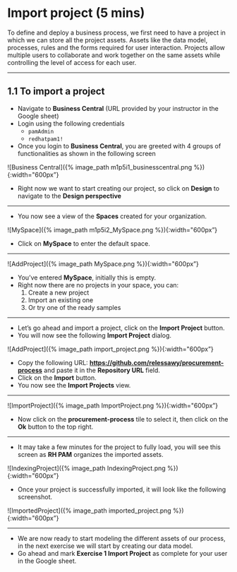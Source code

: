 # Import project (5 mins)

To define and deploy a business process, we first need to have a project in which we can store all the project assets. Assets like the data model, processes, rules and the forms required for user interaction. Projects allow multiple users to collaborate and work together on the same assets while controlling the level of access for each user.

---

## 1.1 To import a project

- Navigate to **Business Central** (URL provided by your instructor in the Google sheet)
- Login using the following credentials
  - `pamAdmin`
  - `redhatpam1!`
- Once you login to **Business Central**, you are greeted with 4 groups of functionalities as shown in the following screen

![Business Central]({% image_path m1p5i1_businesscentral.png %}){:width="600px”}

- Right now we want to start creating our project, so click on **Design** to navigate to the **Design perspective**

---

- You now see a view of the **Spaces** created for your organization.

![MySpace]({% image_path m1p5i2_MySpace.png %}){:width="600px”}

- Click on **MySpace** to enter the default space.

---

![AddProject]({% image_path MySpace.png %}){:width="600px”}

- You’ve entered **MySpace**, initially this is empty.
- Right now there are no projects in your space, you can:
  1. Create a new project
  2. Import an existing one
  3. Or try one of the ready samples

---

- Let’s go ahead and import a project, click on the **Import Project** button.
- You will now see the following **Import Project** dialog.

![AddProject]({% image_path import_project.png %}){:width="600px”}

- Copy the following URL: **https://github.com/relessawy/procurement-process** and paste it in the **Repository URL** field.
- Click on the **Import** button.
- You now see the **Import Projects** view.

---

![ImportProject]({% image_path ImportProject.png %}){:width="600px”}

- Now click on the **procurement-process** tile to select it, then click on the **Ok** button to the top right.

---

- It may take a few minutes for the project to fully load, you will see this screen as **RH PAM** organizes the imported assets.

![IndexingProject]({% image_path IndexingProject.png %}){:width="600px”}

- Once your project is successfully imported, it will look like the following screenshot.

![ImportedProject]({% image_path imported_project.png %}){:width="600px”}

---

- We are now ready to start modeling the different assets of our process, in the next exercise we will start by creating our data model.
- Go ahead and mark **Exercise 1 Import Project** as complete for your user in the Google sheet.
